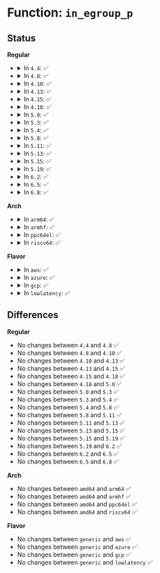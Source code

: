 # Function: <code>in_egroup_p</code>

## Status
<b>Regular</b>
<ul>
<li>
<details>
<summary>In <code>4.4</code>: ✅</summary>

```c
int in_egroup_p(kgid_t grp);
```

**Collision:** Unique Global

**Inline:** No

**Transformation:** False

**Instances:**

```
In kernel/groups.c (ffffffff810a4210)
Location: kernel/groups.c:267
Inline: False
Direct callers:
  - kernel/auditsc.c:audit_filter_rules
  - kernel/auditsc.c:audit_filter_rules
  - fs/quota/quota.c:SyS_quotactl
  - fs/proc/proc_sysctl.c:test_perm
  - security/apparmor/policy.c:aa_may_open_profiles
  - drivers/net/tun.c:__tun_chr_ioctl
```
**Symbols:**

```
ffffffff810a4210-ffffffff810a4282: in_egroup_p (STB_GLOBAL)
```
</details>
</li>
<li>
<details>
<summary>In <code>4.8</code>: ✅</summary>

```c
int in_egroup_p(kgid_t grp);
```

**Collision:** Unique Global

**Inline:** No

**Transformation:** False

**Instances:**

```
In kernel/groups.c (ffffffff810a7950)
Location: kernel/groups.c:267
Inline: False
Direct callers:
  - fs/quota/quota.c:SyS_quotactl
  - fs/proc/proc_sysctl.c:test_perm
  - security/apparmor/policy.c:policy_view_capable
  - drivers/net/tun.c:__tun_chr_ioctl
```
**Symbols:**

```
ffffffff810a7950-ffffffff810a79c2: in_egroup_p (STB_GLOBAL)
```
</details>
</li>
<li>
<details>
<summary>In <code>4.10</code>: ✅</summary>

```c
int in_egroup_p(kgid_t grp);
```

**Collision:** Unique Global

**Inline:** No

**Transformation:** False

**Instances:**

```
In kernel/groups.c (ffffffff810adad0)
Location: kernel/groups.c:242
Inline: False
Direct callers:
  - fs/quota/quota.c:SyS_quotactl
  - fs/proc/proc_sysctl.c:test_perm
  - security/apparmor/policy.c:policy_view_capable
  - drivers/net/tun.c:__tun_chr_ioctl
```
**Symbols:**

```
ffffffff810adad0-ffffffff810adb2e: in_egroup_p (STB_GLOBAL)
```
</details>
</li>
<li>
<details>
<summary>In <code>4.13</code>: ✅</summary>

```c
int in_egroup_p(kgid_t grp);
```

**Collision:** Unique Global

**Inline:** No

**Transformation:** False

**Instances:**

```
In kernel/groups.c (ffffffff810aa6a0)
Location: kernel/groups.c:229
Inline: False
Direct callers:
  - fs/quota/quota.c:SyS_quotactl
  - fs/proc/proc_sysctl.c:sysctl_perm
  - security/apparmor/policy.c:policy_view_capable
  - drivers/net/tun.c:__tun_chr_ioctl
```
**Symbols:**

```
ffffffff810aa6a0-ffffffff810aa705: in_egroup_p (STB_GLOBAL)
```
</details>
</li>
<li>
<details>
<summary>In <code>4.15</code>: ✅</summary>

```c
int in_egroup_p(kgid_t grp);
```

**Collision:** Unique Global

**Inline:** No

**Transformation:** False

**Instances:**

```
In kernel/groups.c (ffffffff810b1360)
Location: kernel/groups.c:231
Inline: False
Direct callers:
  - fs/quota/quota.c:SyS_quotactl
  - fs/proc/proc_sysctl.c:sysctl_perm
  - security/apparmor/policy.c:policy_view_capable
  - drivers/net/tun.c:__tun_chr_ioctl
```
**Symbols:**

```
ffffffff810b1360-ffffffff810b13c5: in_egroup_p (STB_GLOBAL)
```
</details>
</li>
<li>
<details>
<summary>In <code>4.18</code>: ✅</summary>

```c
int in_egroup_p(kgid_t grp);
```

**Collision:** Unique Global

**Inline:** No

**Transformation:** False

**Instances:**

```
In kernel/groups.c (ffffffff810b8160)
Location: kernel/groups.c:231
Inline: False
Direct callers:
  - fs/quota/quota.c:kernel_quotactl
  - fs/proc/proc_sysctl.c:sysctl_perm
  - security/apparmor/policy.c:policy_view_capable
```
**Symbols:**

```
ffffffff810b8160-ffffffff810b81c3: in_egroup_p (STB_GLOBAL)
```
</details>
</li>
<li>
<details>
<summary>In <code>5.0</code>: ✅</summary>

```c
int in_egroup_p(kgid_t grp);
```

**Collision:** Unique Global

**Inline:** No

**Transformation:** False

**Instances:**

```
In kernel/groups.c (ffffffff810c1240)
Location: kernel/groups.c:231
Inline: False
Direct callers:
  - fs/quota/quota.c:kernel_quotactl
  - fs/proc/proc_sysctl.c:sysctl_perm
  - security/apparmor/policy.c:policy_view_capable
```
**Symbols:**

```
ffffffff810c1240-ffffffff810c12a3: in_egroup_p (STB_GLOBAL)
```
</details>
</li>
<li>
<details>
<summary>In <code>5.3</code>: ✅</summary>

```c
int in_egroup_p(kgid_t grp);
```

**Collision:** Unique Global

**Inline:** No

**Transformation:** False

**Instances:**

```
In kernel/groups.c (ffffffff810c7330)
Location: kernel/groups.c:231
Inline: False
Direct callers:
  - fs/quota/quota.c:do_quotactl
  - fs/proc/proc_sysctl.c:sysctl_perm
  - security/apparmor/policy.c:policy_view_capable
```
**Symbols:**

```
ffffffff810c7330-ffffffff810c739c: in_egroup_p (STB_GLOBAL)
```
</details>
</li>
<li>
<details>
<summary>In <code>5.4</code>: ✅</summary>

```c
int in_egroup_p(kgid_t grp);
```

**Collision:** Unique Global

**Inline:** No

**Transformation:** False

**Instances:**

```
In kernel/groups.c (ffffffff810d0400)
Location: kernel/groups.c:231
Inline: False
Direct callers:
  - fs/quota/quota.c:do_quotactl
  - fs/proc/proc_sysctl.c:sysctl_perm
  - security/apparmor/policy.c:policy_view_capable
```
**Symbols:**

```
ffffffff810d0400-ffffffff810d046c: in_egroup_p (STB_GLOBAL)
```
</details>
</li>
<li>
<details>
<summary>In <code>5.8</code>: ✅</summary>

```c
int in_egroup_p(kgid_t grp);
```

**Collision:** Unique Global

**Inline:** No

**Transformation:** False

**Instances:**

```
In kernel/groups.c (ffffffff810da5e0)
Location: kernel/groups.c:231
Inline: False
Direct callers:
  - fs/quota/quota.c:do_quotactl
  - fs/proc/proc_sysctl.c:sysctl_perm
  - security/apparmor/policy.c:policy_view_capable
```
**Symbols:**

```
ffffffff810da5e0-ffffffff810da651: in_egroup_p (STB_GLOBAL)
```
</details>
</li>
<li>
<details>
<summary>In <code>5.11</code>: ✅</summary>

```c
int in_egroup_p(kgid_t grp);
```

**Collision:** Unique Global

**Inline:** No

**Transformation:** False

**Instances:**

```
In kernel/groups.c (ffffffff810d5d40)
Location: kernel/groups.c:231
Inline: False
Direct callers:
  - fs/quota/quota.c:do_quotactl
  - fs/proc/proc_sysctl.c:sysctl_perm
  - security/apparmor/policy.c:policy_view_capable
```
**Symbols:**

```
ffffffff810d5d40-ffffffff810d5db1: in_egroup_p (STB_GLOBAL)
```
</details>
</li>
<li>
<details>
<summary>In <code>5.13</code>: ✅</summary>

```c
int in_egroup_p(kgid_t grp);
```

**Collision:** Unique Global

**Inline:** No

**Transformation:** False

**Instances:**

```
In kernel/groups.c (ffffffff810d7a00)
Location: kernel/groups.c:226
Inline: False
Direct callers:
  - fs/quota/quota.c:do_quotactl
  - fs/proc/proc_sysctl.c:sysctl_perm
  - security/apparmor/policy.c:policy_view_capable
```
**Symbols:**

```
ffffffff810d7a00-ffffffff810d7a71: in_egroup_p (STB_GLOBAL)
```
</details>
</li>
<li>
<details>
<summary>In <code>5.15</code>: ✅</summary>

```c
int in_egroup_p(kgid_t grp);
```

**Collision:** Unique Global

**Inline:** No

**Transformation:** False

**Instances:**

```
In kernel/groups.c (ffffffff810eb2b0)
Location: kernel/groups.c:226
Inline: False
Direct callers:
  - fs/quota/quota.c:do_quotactl
  - fs/proc/proc_sysctl.c:sysctl_perm
  - security/apparmor/policy.c:policy_view_capable
```
**Symbols:**

```
ffffffff810eb2b0-ffffffff810eb321: in_egroup_p (STB_GLOBAL)
```
</details>
</li>
<li>
<details>
<summary>In <code>5.19</code>: ✅</summary>

```c
int in_egroup_p(kgid_t grp);
```

**Collision:** Unique Global

**Inline:** No

**Transformation:** False

**Instances:**

```
In kernel/groups.c (ffffffff811061b0)
Location: kernel/groups.c:226
Inline: False
Direct callers:
  - fs/quota/quota.c:do_quotactl
  - fs/proc/proc_sysctl.c:sysctl_perm
  - security/apparmor/policy.c:aa_policy_view_capable
```
**Symbols:**

```
ffffffff811061b0-ffffffff8110624c: in_egroup_p (STB_GLOBAL)
```
</details>
</li>
<li>
<details>
<summary>In <code>6.2</code>: ✅</summary>

```c
int in_egroup_p(kgid_t grp);
```

**Collision:** Unique Global

**Inline:** No

**Transformation:** False

**Instances:**

```
In kernel/groups.c (ffffffff8112bdf0)
Location: kernel/groups.c:239
Inline: False
Direct callers:
  - fs/quota/quota.c:do_quotactl
  - fs/proc/proc_sysctl.c:sysctl_perm
  - security/apparmor/policy.c:aa_policy_view_capable
```
**Symbols:**

```
ffffffff8112bdf0-ffffffff8112be8c: in_egroup_p (STB_GLOBAL)
```
</details>
</li>
<li>
<details>
<summary>In <code>6.5</code>: ✅</summary>

```c
int in_egroup_p(kgid_t grp);
```

**Collision:** Unique Global

**Inline:** No

**Transformation:** False

**Instances:**

```
In kernel/groups.c (ffffffff81138c50)
Location: kernel/groups.c:239
Inline: False
Direct callers:
  - fs/quota/quota.c:do_quotactl
  - fs/proc/proc_sysctl.c:sysctl_perm
  - security/apparmor/policy.c:aa_policy_view_capable
```
**Symbols:**

```
ffffffff81138c50-ffffffff81138cec: in_egroup_p (STB_GLOBAL)
```
</details>
</li>
<li>
<details>
<summary>In <code>6.8</code>: ✅</summary>

```c
int in_egroup_p(kgid_t grp);
```

**Collision:** Unique Global

**Inline:** No

**Transformation:** False

**Instances:**

```
In kernel/groups.c (ffffffff81143990)
Location: kernel/groups.c:239
Inline: False
Direct callers:
  - fs/quota/quota.c:do_quotactl
  - fs/proc/proc_sysctl.c:sysctl_perm
  - security/apparmor/policy.c:aa_policy_view_capable
```
**Symbols:**

```
ffffffff81143990-ffffffff81143a2c: in_egroup_p (STB_GLOBAL)
```
</details>
</li>
</ul>
<b>Arch</b>
<ul>
<li>
<details>
<summary>In <code>arm64</code>: ✅</summary>

```c
int in_egroup_p(kgid_t grp);
```

**Collision:** Unique Global

**Inline:** No

**Transformation:** False

**Instances:**

```
In kernel/groups.c (ffff800010130ab8)
Location: kernel/groups.c:231
Inline: False
Direct callers:
  - fs/quota/quota.c:do_quotactl
  - fs/proc/proc_sysctl.c:sysctl_perm
  - security/apparmor/policy.c:policy_view_capable
```
**Symbols:**

```
ffff800010130ab8-ffff800010130b4c: in_egroup_p (STB_GLOBAL)
```
</details>
</li>
<li>
<details>
<summary>In <code>armhf</code>: ✅</summary>

```c
int in_egroup_p(kgid_t grp);
```

**Collision:** Unique Global

**Inline:** No

**Transformation:** False

**Instances:**

```
In kernel/groups.c (c038030c)
Location: kernel/groups.c:231
Inline: False
Direct callers:
  - fs/quota/quota.c:do_quotactl
  - fs/proc/proc_sysctl.c:sysctl_perm
  - security/apparmor/policy.c:policy_view_capable
```
**Symbols:**

```
c038030c-c0380398: in_egroup_p (STB_GLOBAL)
```
</details>
</li>
<li>
<details>
<summary>In <code>ppc64el</code>: ✅</summary>

```c
int in_egroup_p(kgid_t grp);
```

**Collision:** Unique Global

**Inline:** No

**Transformation:** False

**Instances:**

```
In kernel/groups.c (c00000000017a1c0)
Location: kernel/groups.c:231
Inline: False
Direct callers:
  - fs/quota/quota.c:do_quotactl
  - fs/proc/proc_sysctl.c:sysctl_perm
  - security/apparmor/policy.c:policy_view_capable
```
**Symbols:**

```
c00000000017a1c0-c00000000017a258: in_egroup_p (STB_GLOBAL)
```
</details>
</li>
<li>
<details>
<summary>In <code>riscv64</code>: ✅</summary>

```c
int in_egroup_p(kgid_t grp);
```

**Collision:** Unique Global

**Inline:** No

**Transformation:** False

**Instances:**

```
In kernel/groups.c (ffffffe0000e3e4e)
Location: kernel/groups.c:231
Inline: False
Direct callers:
  - fs/quota/quota.c:do_quotactl
  - fs/proc/proc_sysctl.c:sysctl_perm
  - security/apparmor/policy.c:policy_view_capable
```
**Symbols:**

```
ffffffe0000e3e4e-ffffffe0000e3eca: in_egroup_p (STB_GLOBAL)
```
</details>
</li>
</ul>
<b>Flavor</b>
<ul>
<li>
<details>
<summary>In <code>aws</code>: ✅</summary>

```c
int in_egroup_p(kgid_t grp);
```

**Collision:** Unique Global

**Inline:** No

**Transformation:** False

**Instances:**

```
In kernel/groups.c (ffffffff810ca780)
Location: kernel/groups.c:231
Inline: False
Direct callers:
  - fs/quota/quota.c:do_quotactl
  - fs/proc/proc_sysctl.c:sysctl_perm
  - security/apparmor/policy.c:policy_view_capable
```
**Symbols:**

```
ffffffff810ca780-ffffffff810ca7ec: in_egroup_p (STB_GLOBAL)
```
</details>
</li>
<li>
<details>
<summary>In <code>azure</code>: ✅</summary>

```c
int in_egroup_p(kgid_t grp);
```

**Collision:** Unique Global

**Inline:** No

**Transformation:** False

**Instances:**

```
In kernel/groups.c (ffffffff810b8f90)
Location: kernel/groups.c:231
Inline: False
Direct callers:
  - fs/quota/quota.c:do_quotactl
  - fs/proc/proc_sysctl.c:sysctl_perm
  - security/apparmor/policy.c:policy_view_capable
```
**Symbols:**

```
ffffffff810b8f90-ffffffff810b8ffc: in_egroup_p (STB_GLOBAL)
```
</details>
</li>
<li>
<details>
<summary>In <code>gcp</code>: ✅</summary>

```c
int in_egroup_p(kgid_t grp);
```

**Collision:** Unique Global

**Inline:** No

**Transformation:** False

**Instances:**

```
In kernel/groups.c (ffffffff810c9cb0)
Location: kernel/groups.c:231
Inline: False
Direct callers:
  - fs/quota/quota.c:do_quotactl
  - fs/proc/proc_sysctl.c:sysctl_perm
  - security/apparmor/policy.c:policy_view_capable
```
**Symbols:**

```
ffffffff810c9cb0-ffffffff810c9d1c: in_egroup_p (STB_GLOBAL)
```
</details>
</li>
<li>
<details>
<summary>In <code>lowlatency</code>: ✅</summary>

```c
int in_egroup_p(kgid_t grp);
```

**Collision:** Unique Global

**Inline:** No

**Transformation:** False

**Instances:**

```
In kernel/groups.c (ffffffff810d2200)
Location: kernel/groups.c:231
Inline: False
Direct callers:
  - fs/quota/quota.c:do_quotactl
  - fs/proc/proc_sysctl.c:sysctl_perm
  - security/apparmor/policy.c:policy_view_capable
```
**Symbols:**

```
ffffffff810d2200-ffffffff810d226c: in_egroup_p (STB_GLOBAL)
```
</details>
</li>
</ul>

## Differences
<b>Regular</b>
<ul>
<li>
No changes between <code>4.4</code> and <code>4.8</code> ✅
</li>
<li>
No changes between <code>4.8</code> and <code>4.10</code> ✅
</li>
<li>
No changes between <code>4.10</code> and <code>4.13</code> ✅
</li>
<li>
No changes between <code>4.13</code> and <code>4.15</code> ✅
</li>
<li>
No changes between <code>4.15</code> and <code>4.18</code> ✅
</li>
<li>
No changes between <code>4.18</code> and <code>5.0</code> ✅
</li>
<li>
No changes between <code>5.0</code> and <code>5.3</code> ✅
</li>
<li>
No changes between <code>5.3</code> and <code>5.4</code> ✅
</li>
<li>
No changes between <code>5.4</code> and <code>5.8</code> ✅
</li>
<li>
No changes between <code>5.8</code> and <code>5.11</code> ✅
</li>
<li>
No changes between <code>5.11</code> and <code>5.13</code> ✅
</li>
<li>
No changes between <code>5.13</code> and <code>5.15</code> ✅
</li>
<li>
No changes between <code>5.15</code> and <code>5.19</code> ✅
</li>
<li>
No changes between <code>5.19</code> and <code>6.2</code> ✅
</li>
<li>
No changes between <code>6.2</code> and <code>6.5</code> ✅
</li>
<li>
No changes between <code>6.5</code> and <code>6.8</code> ✅
</li>
</ul>
<b>Arch</b>
<ul>
<li>
No changes between <code>amd64</code> and <code>arm64</code> ✅
</li>
<li>
No changes between <code>amd64</code> and <code>armhf</code> ✅
</li>
<li>
No changes between <code>amd64</code> and <code>ppc64el</code> ✅
</li>
<li>
No changes between <code>amd64</code> and <code>riscv64</code> ✅
</li>
</ul>
<b>Flavor</b>
<ul>
<li>
No changes between <code>generic</code> and <code>aws</code> ✅
</li>
<li>
No changes between <code>generic</code> and <code>azure</code> ✅
</li>
<li>
No changes between <code>generic</code> and <code>gcp</code> ✅
</li>
<li>
No changes between <code>generic</code> and <code>lowlatency</code> ✅
</li>
</ul>
